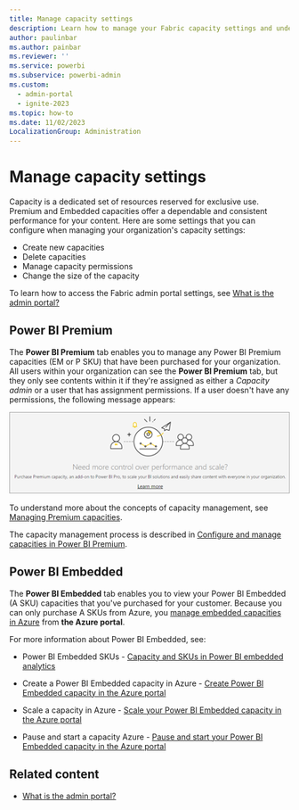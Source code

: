 ```yaml
---
title: Manage capacity settings
description: Learn how to manage your Fabric capacity settings and understand what settings you can configure for your organization.
author: paulinbar
ms.author: painbar
ms.reviewer: ''
ms.service: powerbi
ms.subservice: powerbi-admin
ms.custom:
  - admin-portal
  - ignite-2023
ms.topic: how-to
ms.date: 11/02/2023
LocalizationGroup: Administration
---
```


# Manage capacity settings

Capacity is a dedicated set of resources reserved for exclusive use. Premium and Embedded capacities offer a dependable and consistent performance for your content. Here are some settings that you can configure when managing your organization's capacity settings:

* Create new capacities
* Delete capacities
* Manage capacity permissions
* Change the size of the capacity

To learn how to access the Fabric admin portal settings, see [What is the admin portal?](admin-center.md)

## Power BI Premium

The **Power BI Premium** tab enables you to manage any Power BI Premium capacities (EM or P SKU) that have been purchased for your organization. All users within your organization can see the **Power BI Premium** tab, but they only see contents within it if they're assigned as either a *Capacity admin* or a user that has assignment permissions. If a user doesn't have any permissions, the following message appears:

![Screenshot of message that indicates no access to Premium settings.](media/service-admin-portal-capacity-settings/premium-settings-no-access.png)

To understand more about the concepts of capacity management, see [Managing Premium capacities](/power-bi/enterprise/service-premium-capacity-manage).

The capacity management process is described in [Configure and manage capacities in Power BI Premium](/power-bi/enterprise/service-admin-premium-manage).

## Power BI Embedded

The **Power BI Embedded** tab enables you to view your Power BI Embedded (A SKU) capacities that you've purchased for your customer. Because you can only purchase A SKUs from Azure, you [manage embedded capacities in Azure](/power-bi/developer/embedded/azure-pbie-create-capacity) from **the Azure portal**.

For more information about Power BI Embedded, see:

* Power BI Embedded SKUs - [Capacity and SKUs in Power BI embedded analytics](/power-bi/developer/embedded/embedded-capacity)

* Create a Power BI Embedded capacity in Azure - [Create Power BI Embedded capacity in the Azure portal](/power-bi/developer/embedded/azure-pbie-create-capacity)

* Scale a capacity in Azure - [Scale your Power BI Embedded capacity in the Azure portal](/power-bi/developer/embedded/azure-pbie-scale-capacity)

* Pause and start a capacity Azure - [Pause and start your Power BI Embedded capacity in the Azure portal](/power-bi/developer/embedded/azure-pbie-pause-start)

## Related content

- [What is the admin portal?](admin-center.md)
